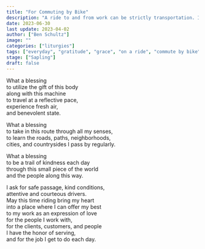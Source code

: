 ```yaml
---
title: "For Commuting by Bike"
description: "A ride to and from work can be strictly transportation. Is there a way to transform this time into something special which prepares me for the challenges and experiences of my work ahead?"
date: 2023-06-30
last update: 2023-04-02
author: ["Ben Schultz"]
image: ""
categories: ["liturgies"]
tags: ["everyday", "gratitude", "grace", "on a ride", "commute by bike"]
stage: ["Sapling"]
draft: false
---
```


What a blessing  
to utilize the gift of this body  
along with this machine  
to travel at a reflective pace,  
experience fresh air,  
and benevolent state.

What a blessing  
to take in this route through all my senses,  
to learn the roads, paths, neighborhoods,  
cities, and countrysides I pass by regularly.

What a blessing  
to be a trail of kindness each day  
through this small piece of the world  
and the people along this way.

I ask for safe passage, kind conditions,  
attentive and courteous drivers.  
May this time riding bring my heart  
into a place where I can offer my best  
to my work as an expression of love  
for the people I work with,  
for the clients, customers, and people  
I have the honor of serving,  
and for the job I get to do each day.
